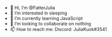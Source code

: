 - 👋 Hi, I’m @FatterJulia
- 👀 I’m interested in sleeping
- 🌱 I’m currently learning JavaScript
- 💞️ I’m looking to collaborate on nothing
- 📫 How to reach me: Discord: JuliaKuok#3541

<!---
FatterJulia/FatterJulia is a ✨ special ✨ repository because its `README.md` (this file) appears on your GitHub profile.
You can click the Preview link to take a look at your changes.
--->
